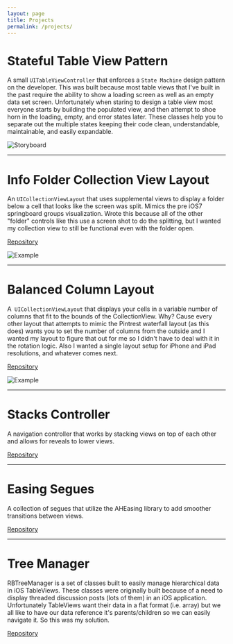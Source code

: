 ```yaml
---
layout: page
title: Projects
permalink: /projects/
---
```


# Stateful Table View Pattern

A small `UITableViewController` that enforces a `State Machine` design pattern on the developer.  This was built because most table views that I've built in the past require the ability to show a loading screen as well as an empty data set screen.  Unfortunately when staring to design a table view most everyone starts by building the populated view, and then attempt to shoe horn in the loading, empty, and error states later.   These classes help you to separate out the multiple states keeping their code clean, understandable, maintainable, and easily expandable.

![Storyboard](https://raw.githubusercontent.com/eoghain/RBStatefulTableViewController/master/Screenshots/TableViewStoryboard.png)

----

# Info Folder Collection View Layout

An `UICollectionViewLayout` that uses supplemental views to display a folder below a cell that looks like the screen was split. Mimics the pre iOS7 springboard groups visualization. Wrote this because all of the other "folder" controls like this use a screen shot to do the splitting, but I wanted my collection view to still be functional even with the folder open.

[Repository](https://github.com/eoghain/RBCollectionViewInfoFolderLayout)

![Example](https://raw.githubusercontent.com/eoghain/RBCollectionViewInfoFolderLayout/master/screenshots/portrait.png)

-----

# Balanced Column Layout

A` UICollectionViewLayout` that displays your cells in a variable number of columns that fit to the bounds of the CollectionView. Why? Cause every other layout that attempts to mimic the Pintrest waterfall layout (as this does) wants you to set the number of columns from the outside and I wanted my layout to figure that out for me so I didn't have to deal with it in the rotation logic. Also I wanted a single layout setup for iPhone and iPad resolutions, and whatever comes next.

[Repository](https://github.com/eoghain/RBCollectionViewBalancedColumnLayout)

![Example](https://camo.githubusercontent.com/3e8ea957e2f0b64ed335e1b818f78d2789a61f23/68747470733a2f2f7261772e6769746875622e636f6d2f656f676861696e2f5242436f6c6c656374696f6e5669657742616c616e636564436f6c756d6e4c61796f75742f6d61737465722f496d616765732f726f746174696f6e2e706e67)

-----

# Stacks Controller

A navigation controller that works by stacking views on top of each other and allows for reveals to lower views.

[Repository](https://github.com/eoghain/RBStacksController)

----

# Easing Segues

A collection of segues that utilize the AHEasing library to add smoother transitions between views.

[Repository](https://github.com/eoghain/RBEasingSegues)

----

# Tree Manager

RBTreeManager is a set of classes built to easily manage hierarchical data in iOS TableViews. These classes were originally built because of a need to display threaded discussion posts (lots of them) in an iOS application. Unfortunately TableViews want their data in a flat format (i.e. array) but we all like to have our data reference it's parents/children so we can easily navigate it. So this was my solution.

[Repository](https://github.com/eoghain/TreeManager)